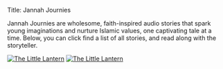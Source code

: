 Title: Jannah Journies

Jannah Journies are wholesome, faith-inspired audio stories that spark young imaginations and nurture Islamic values, one captivating tale at a time.  Below, you can click find a list of all stories, and read along with the storyteller.

[![The Little Lantern](|static|/images/jannah-journeys/the-olive-heist.png)]({filename}/articles/jannah-journeys/the-olive-heist.md)
[![The Little Lantern](|static|/images/jannah-journeys/the-little-lantern.png)]({filename}/articles/jannah-journeys/the-little-lantern.md)
